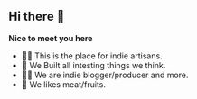 ## Hi there 👋

**Nice to meet you here**

- 🙋‍♀️ This is the place for indie artisans.
- 🌈 We Built all intesting things we think. 
- 👩‍💻 We are indie blogger/producer and more.
- 🍿 We likes meat/fruits.
